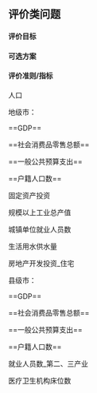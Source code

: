 ## 评价类问题

#### 评价目标



#### 可选方案



#### 评价准则/指标

人口



地级市：

==GDP==

==社会消费品零售总额==

==一般公共预算支出==

==户籍人口数==

固定资产投资

规模以上工业总产值

城镇单位就业人员数

生活用水供水量

房地产开发投资_住宅



县级市：

==GDP==

==社会消费品零售总额==

==一般公共预算支出==

==户籍人口数==

就业人员数_第二、三产业

医疗卫生机构床位数



